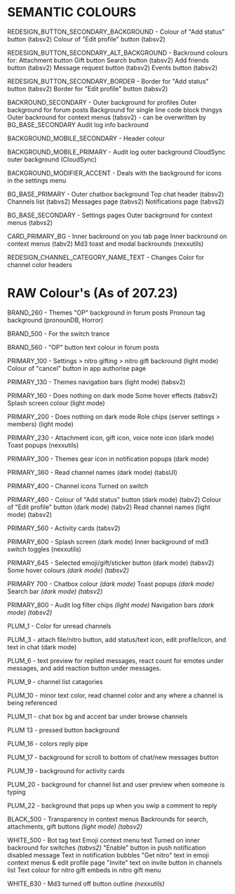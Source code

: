 # SEMANTIC COLOURS

REDESIGN_BUTTON_SECONDARY_BACKGROUND -
Colour of "Add status" button (tabsv2)
Colour of "Edit profile" button (tabsv2)

REDESIGN_BUTTON_SECONDARY_ALT_BACKGROUND -
Backround colours for:
Attachment button
Gift button
Search button (tabsv2)
Add friends button (tabsv2)
Message request button (tabsv2)
Events button (tabsv2)

REDESIGN_BUTTON_SECONDARY_BORDER -
Border for "Add status" button (tabsv2)
Border for "Edit profile" button (tabsv2)

BACKROUND_SECONDARY -
Outer background for profiles
Outer background for forum posts
Background for single line code block thingys
Outer backround for context menus (tabsv2) - can be overwritten by BG_BASE_SECONDARY
Audit log info backround

BACKGROUND_MOBILE_SECONDARY -
Header colour

BACKGROUND_MOBILE_PRIMARY -
Audit log outer background
CloudSync outer background (CloudSync)

BACKGROUND_MODIFIER_ACCENT -
Deals with the background for icons in the settings menu

BG_BASE_PRIMARY -
Outer chatbox background
Top chat header (tabsv2)
Channels list (tabvs2)
Messages page (tabvs2)
Notifications page (tabvs2)

BG_BASE_SECONDARY - 
Settings pages
Outer background for context menus (tabvs2)

CARD_PRIMARY_BG -
Inner backround on you tab page 
Inner backround on context menus (tabv2)
Md3 toast and modal backrounds (nexxutils)

REDESIGN_CHANNEL_CATEGORY_NAME_TEXT - Changes Color for channel color headers

# RAW Colour's (As of 207.23)

BRAND_260 - 
Themes "OP" background in forum posts
Pronoun tag background (pronounDB, Horror)

BRAND_500 -
For the switch trance

BRAND_560 - 
"OP" button text colour in forum posts

PRIMARY_100 - 
Settings > nitro gifting > nitro gift backround (light mode)
Colour of "cancel" button in app authorise page

PRIMARY_130 - 
Themes navigation bars (light mode) (tabsv2)

PRIMARY_160 - Does nothing on dark mode
Some hover effects (tabsv2)
Splash screen colour (light mode)

PRIMARY_200 - Does nothing on dark mode
Role chips (server settings > members) (light mode) 

PRIMARY_230 - 
Attachment icon, gift icon, voice note icon (dark mode)
Toast popups (nexxutils)

PRIMARY_300 -
Themes gear icon in notification popups (dark mode)

PRIMARY_360 -
Read channel names (dark mode) (tabsUI)

PRIMARY_400 -
Channel icons
Turned on switch

PRIMARY_460 - 
Colour of "Add status" button (dark mode) (tabv2)
Colour of "Edit profile" button (dark mode) (tabv2)
Read channel names (light mode) (tabsv2) 

PRIMARY_560 - 
Activity cards (tabsv2)

PRIMARY_600 -
Splash screen (dark mode) 
Inner background of md3 switch toggles (nexxutils)

PRIMARY_645 -
Selected emoji/gift/sticker button (dark mode) (tabsv2)
Some hover colours *(dark mode) (tabsv2)*

PRIMARY 700 -
Chatbox colour *(dark mode)*
Toast popups *(dark mode)*
Search bar *(dark mode) (tabsv2)*

PRIMARY_800 -
Audit log filter chips *(light mode)*
Navigation bars *(dark mode) (tabsv2)*

PLUM_1 - Color for unread channels

PLUM_3 - attach file/nitro button, add status/text icon, edit profile/icon, and text in chat (dark mode) 

PLUM_6 - text preview for replied messages, react count for emotes under messages, and add reaction button under messages.

PLUM_9 - channel list catagories

PLUM_10 - minor text color,  read channel color and any where a channel is being referenced

PLUM_11 - chat box bg and accent bar under browse channels 

PLUM 13 - pressed button background

PLUM_16 - colors reply pipe

PLUM_17 - background for scroll to bottom of chat/new messages button

PLUM_19 - background for activity cards

PLUM_20 - background for channel list and user preview when someone is typing

PLUM_22 - background that pops up when you swip a comment to reply

BLACK_500 - 
Transparency in context menus
Backrounds for search, attachments, gift buttons *(light mode) (tabsv2)*

WHITE_500 - 
Bot tag text
Emoji context menu text
Turned on inner backround for switches *(tabvs2)*
"Enable" button in push notification disabled message
Text in notification bubbles
"Get nitro" text in emoji context menus & edit profile page
"Invite" text on invite button in channels list
Text colour for nitro gift embeds in nitro gift menu

WHITE_630 -
Md3 turned off button outline *(nexxutils)*

